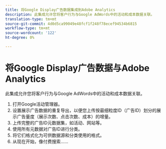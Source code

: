 ```yaml
---
title: 将Google Display广告数据集成到Adobe Analytics
description: 此集成允许您将客户行为与Google AdWords中的活动和成本数据关联。
translation-type: tm+mt
source-git-commit: 4d0d5ca99049e48fcf1f248f78ecef94534b6815
workflow-type: tm+mt
source-wordcount: '122'
ht-degree: 0%

---
```



# 将Google Display广告数据与Adobe Analytics

此集成允许您将客户行为与Google AdWords中的活动和成本数据关联。


1. 打开Google活动管理器。
1. 设置展示广告数据的重复导出，以便您上传按最细粒度ID（广告ID）划分的展示广告量度（展示次数、点击次数、成本）的增量。
1. 上传完整的广告ID元数据集，如活动、网站等。
1. 使用所有元数据对广告ID进行分类。
1. 将它们格式化为可供数据源和分类使用的格式。
1. 从现在开始，像付费搜索……
